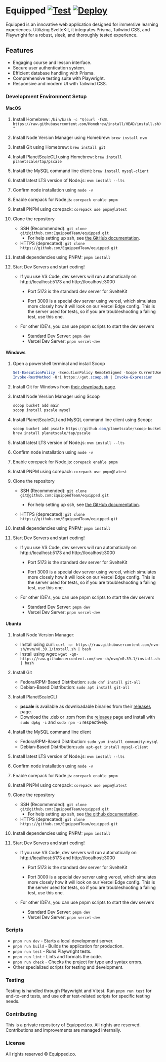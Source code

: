 # Equipped [![Test](https://github.com/EquippedTeam/equipped/actions/workflows/test.yml/badge.svg)](https://github.com/EquippedTeam/equipped/actions/workflows/test.yml) [![Deploy](https://github.com/EquippedTeam/equipped/actions/workflows/deploy.yml/badge.svg)](https://github.com/EquippedTeam/equipped/actions/workflows/deploy.yml)

Equipped is an innovative web application designed for immersive learning experiences. Utilizing SvelteKit, it integrates Prisma, Tailwind CSS, and Playwright for a robust, sleek, and thoroughly tested experience.

## Features

-   Engaging course and lesson interface.
-   Secure user authentication system.
-   Efficient database handling with Prisma.
-   Comprehensive testing suite with Playwright.
-   Responsive and modern UI with Tailwind CSS.

### Development Environment Setup

#### MacOS

1. Install Homebrew: `/bin/bash -c "$(curl -fsSL 		https://raw.githubusercontent.com/Homebrew/install/HEAD/install.sh)"`

2. Install Node Version Manager using Homebrew: `brew install nvm`

3. Install Git using Homebrew: `brew install git`

4. Install PlanetScaleCLI using Homebrew: `brew install planetscale/tap/pscale`

5. Install the MySQL command line client: `brew install mysql-client`

6. Install latest LTS version of Node.js: `nvm install --lts`

7. Confirm node installation using `node -v`

8. Enable corepack for Node.js: `corepack enable pnpm`

9. Install PNPM using corepack: `corepack use pnpm@latest`

10. Clone the repository

    - SSH (Recommended): `git clone git@github.com:EquippedTeam/equipped.git`
        - For help setting up ssh, see [the GitHub documentation](https://docs.github.com/en/authentication/connecting-to-github-with-ssh/adding-a-new-ssh-key-to-your-github-account).
    - HTTPS (deprecated): `git clone https://github.com/EquippedTeam/equipped.git`

11. Install dependencies using PNPM: `pnpm install`

12. Start Dev Servers and start coding!

    - If you use VS Code, dev servers will run automatically on http://localhost:5173 and http://localhost:3000

        - Port 5173 is the standard dev server for SvelteKit

        - Port 3000 is a special dev server using vercel, which simulates more closely how it will look on our Vercel Edge config. This is the server used for tests, so if you are troubleshooting a failing test, use this one.

    - For other IDE's, you can use pnpm scripts to start the dev servers

        - Standard Dev Server: `pnpm dev`
        - Vercel Dev Server: `pnpm vercel-dev`

#### Windows

1. Open a powershell terminal and install Scoop

    ```powershell
    Set-ExecutionPolicy -ExecutionPolicy RemoteSigned -Scope CurrentUser
    Invoke-RestMethod -Uri https://get.scoop.sh | Invoke-Expression
    ```

2. Install Git for Windows from [their downloads page](https://git-scm.com/download/win).

3. Install Node Version Manager using Scoop

    ```powershell
    scoop bucket add main
    scoop install pscale mysql

    ```

4. Install PlanetScaleCLI and MySQL command line client using Scoop:

    ```powershell
    scoop bucket add pscale https://github.com/planetscale/scoop-bucket.git
    brew install planetscale/tap/pscale
    ```

5. Install latest LTS version of Node.js: `nvm install --lts`

6. Confirm node installation using `node -v`

7. Enable corepack for Node.js: `corepack enable pnpm`

8. Install PNPM using corepack: `corepack use pnpm@latest`

9. Clone the repository

    - SSH (Recommended): `git clone git@github.com:EquippedTeam/equipped.git`

        - For help setting up ssh, see [the GitHub documentation](https://docs.github.com/en/authentication/connecting-to-github-with-ssh/adding-a-new-ssh-key-to-your-github-account).

    - HTTPS (deprecated): `git clone https://github.com/EquippedTeam/equipped.git`

10. Install dependencies using PNPM: `pnpm install`
11. Start Dev Servers and start coding!

    - If you use VS Code, dev servers will run automatically on http://localhost:5173 and http://localhost:3000

        - Port 5173 is the standard dev server for SvelteKit

        - Port 3000 is a special dev server using vercel, which simulates more closely how it will look on our Vercel Edge config. This is the server used for tests, so if you are troubleshooting a failing test, use this one.

    - For other IDE's, you can use pnpm scripts to start the dev servers

        - Standard Dev Server: `pnpm dev`
        - Vercel Dev Server: `pnpm vercel-dev`

#### Ubuntu

1. Install Node Version Manager:
    - Install using curl: `curl -o- https://raw.githubusercontent.com/nvm-sh/nvm/v0.39.1/install.sh | bash`
    - Install using wget: `wget -qO- https://raw.githubusercontent.com/nvm-sh/nvm/v0.39.1/install.sh | bash`
2. Install Git
    - Fedora/RPM-Based Distribution: `sudo dnf install git-all`
    - Debian-Based Distribution: `sudo apt install git-all`
3. Install PlanetScaleCLI
    - **pscale** is available as downloadable binaries from their [releases](https://github.com/planetscale/cli/releases/latest) page.
    - Download the .deb or .rpm from the [releases](https://github.com/planetscale/cli/releases/latest) page and install with `sudo dpkg -i` and `sudo rpm -i` respectively.
4. Install the MySQL command line client
    - Fedora/RPM-Based Distribution: `sudo yum install community-mysql`
    - Debian-Based Distribution:`sudo apt-get install mysql-client`
5. Install latest LTS version of Node.js: `nvm install --lts`
6. Confirm node installation using `node -v`
7. Enable corepack for Node.js: `corepack enable pnpm`
8. Install PNPM using corepack: `corepack use pnpm@latest`
9. Clone the repository

    - SSH (Recommended): `git clone git@github.com:EquippedTeam/equipped.git`
        - For help setting up ssh, see [the github documentation](https://docs.github.com/en/authentication/connecting-to-github-with-ssh/adding-a-new-ssh-key-to-your-github-account).
    - HTTPS (deprecated): `git clone https://github.com/EquippedTeam/equipped.git`

10. Install dependencies using PNPM: `pnpm install`
11. Start Dev Servers and start coding!

    - If you use VS Code, dev servers will run automatically on http://localhost:5173 and http://localhost:3000

        - Port 5173 is the standard dev server for SvelteKit

        - Port 3000 is a special dev server using vercel, which simulates more closely how it will look on our Vercel Edge config. This is the server used for tests, so if you are troubleshooting a failing test, use this one.

    - For other IDE's, you can use pnpm scripts to start the dev servers

        - Standard Dev Server: `pnpm dev`
        - Vercel Dev Server: `pnpm vercel-dev`

### Scripts

-   `pnpm run dev` - Starts a local development server.
-   `pnpm run build` - Builds the application for production.
-   `pnpm run test` - Runs Playwright tests.
-   `pnpm run lint` - Lints and formats the code.
-   `pnpm run check` - Checks the project for type and syntax errors.
-   Other specialized scripts for testing and development.

### Testing

Testing is handled through Playwright and Vitest. Run `pnpm run test` for end-to-end tests, and use other test-related scripts for specific testing needs.

### Contributing

This is a private repository of Equipped.co. All rights are reserved. Contributions and improvements are managed internally.

### License

All rights reserved © Equipped.co.
